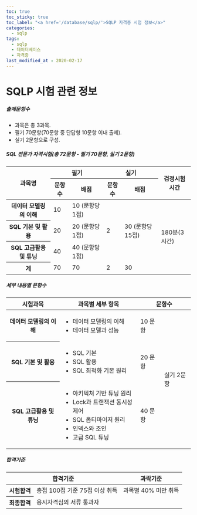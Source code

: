 ```yaml
---
toc: true
toc_sticky: true
toc_label: "<a href='/database/sqlp/'>SQLP 자격증 시험 정보</a>"
categories:
  - sqlp
tags:
  - sqlp
  - 데이터베이스
  - 자격증
last_modified_at : 2020-02-17
---
```

# SQLP 시험 관련 정보

##### 출제문항수
- 과목은 총 3과목.
- 필기 70문항(70문항 중 단답형 10문항 이내 출제).
- 실기 2문항으로 구성.  

##### SQL 전문가 자격시험(총 72문항 - 필기 70문항, 실기 2문항)
<table class="table table-bordered">
    <colgroup>
        <col class="col_auto">
        <col class="col_wp12">
        <col class="col_wp15">
        <col class="col_wp12">
        <col class="col_wp12">
        <col class="col_wp15">
    </colgroup>
    <thead>
        <tr>
            <th rowspan="2" class="bg-light">과목명</th>
            <th colspan="2" class="bg-light">필기</th>
            <th colspan="2" class="bg-light">실기</th>
            <th rowspan="2" class="bg-light">검정시험시간</th>
        </tr>
        <tr>
            <th class="bg-light">문항수</th>
            <th class="bg-light">배점</th>
            <th class="bg-light">문항수</th>
            <th class="bg-light">배점</th>
        </tr>
    </thead>
    <tbody>
        <tr>
            <th>데이터 모델링의 이해</th>
            <td>10</td>
            <td>10 (문항당 1점)</td>
            <td rowspan="3" class="text-center">2</td>
            <td rowspan="3" class="text-center">30 (문항당 15점)</td>
            <td rowspan="7" class="text-center">180분(3시간)</td>
        </tr>
        <tr>
            <th>SQL 기본 및 활용</th>
            <td>20</td>
            <td>20 (문항당 1점)</td>
        </tr>
        <tr>
            <th>SQL 고급활용 및 튜닝</th>
            <td>40</td>
            <td>40 (문항당 1점)</td>
        </tr>
        <tr>
            <th>계</th>
            <td>70</td>
            <td>70</td>
            <td>2</td>
            <td>30</td>
        </tr>
    </tbody>
</table>

##### 세부 내용별 문항수
<table class="table">
    <colgroup>
        <col class="col_wp30">
        <col class="col_auto">
        <col class="col_wp15">
        <col class="col_wp15">
    </colgroup>
    <thead>
        <tr>
            <th class="bg-light">시험과목</th>
            <th class="bg-light">과목별 세부 항목</th>
            <th class="bg-light" colspan="2">문항수</th>
        </tr>
    </thead>
    <tbody>
        <tr>
            <th>데이터 모델링의 이해</th>
            <td>
                <ul>
                    <li>데이터 모델링의 이해</li>
                    <li>데이터 모델과 성능</li>
                </ul>
            </td>
            <td>10 문항</td>
            <td rowspan="6">실기 2문항</td>
        </tr>
        <tr>
            <th>SQL 기본 및 활용</th>
            <td>
                <ul>
                    <li>SQL 기본</li>
                    <li>SQL 활용</li>
                    <li>SQL 최적화 기본 원리</li>
                </ul>
            </td>
            <td>20 문항</td>
        </tr>
        <tr>
            <th>SQL 고급활용 및 튜닝</th>
            <td>
                <ul>
                    <li>아키텍처 기반 튜닝 원리</li>
                    <li>Lock과 트랜잭션 동시성제어</li>
                    <li>SQL 옵티마이저 원리</li>
                    <li>인덱스와 조인</li>
                    <li>고급 SQL 튜닝</li>
                </ul>
            </td>
            <td>40 문항</td>
        </tr>
    </tbody>
</table>

##### 합격기준

<table class="table table-bordered">
    <colgroup>
        <col class="col_wp25">
        <col class="col_auto">
    </colgroup>
    <thead>
        <tr>
            <th colspan="2" class="bg-light">합격기준</th>
            <th class="bg-light">과락기준</th>
        </tr>
    </thead>
    <tbody>
        <tr>
            <th>시험합격</th>
            <td>총점 100점 기준 75점 이상 취득</td>
            <td>과목별 40% 미만 취득</td>
        </tr>
        <tr>
            <th>최종합격</th>
            <td colspan="2">응시자격심의 서류 통과자</td>
        </tr>
    </tbody>
</table>